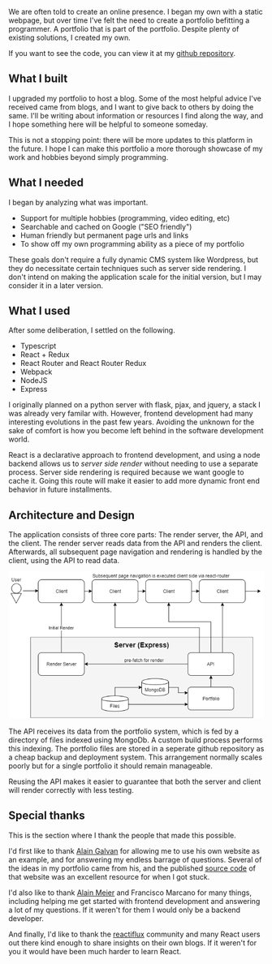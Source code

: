 We are often told to create an online presence. I began my own with a static webpage, but over time I've felt the need to create a portfolio befitting a programmer. A portfolio that is part of the portfolio. Despite plenty of existing solutions, I created my own.

If you want to see the code, you can view it at my [github repository](https://github.com/CarlosFdez/personalwebsite).


## What I built

I upgraded my portfolio to host a blog. Some of the most helpful advice I've received came from blogs, and I want to give back to others by doing the same. I'll be writing about information or resources I find along the way, and I hope something here will be helpful to someone someday.

This is not a stopping point: there will be more updates to this platform in the future. I hope I can make this portfolio a more thorough showcase of my work and hobbies beyond simply programming.


## What I needed

I began by analyzing what was important.
- Support for multiple hobbies (programming, video editing, etc)
- Searchable and cached on Google ("SEO friendly")
- Human friendly but permanent page urls and links
- To show off my own programming ability as a piece of my portfolio

These goals don't require a fully dynamic CMS system like Wordpress, but they do necessitate certain techniques such as server side rendering. I don't intend on making the application scale for the initial version, but I may consider it in a later version.


## What I used

After some deliberation, I settled on the following.
- Typescript
- React + Redux
- React Router and React Router Redux
- Webpack
- NodeJS
- Express

I originally planned on a python server with flask, pjax, and jquery, a stack I was already very familar with. However, frontend development had many interesting evolutions in the past few years. Avoiding the unknown for the sake of comfort is how you become left behind in the software development world.

React is a declarative approach to frontend development, and using a node backend allows us to *server side render* without needing to use a separate process. Server side rendering is required because we want google to cache it. Going this route will make it easier to add more dynamic front end behavior in future installments. 


## Architecture and Design

The application consists of three core parts: The render server, the API, and the client. The render server reads data from the API and renders the client. Afterwards, all subsequent page navigation and rendering is handled by the client, using the API to read data.

![Architecture Diagram](assets/architecture.png "Architecture Diagram")

The API receives its data from the portfolio system, which is fed by a directory of files indexed using MongoDb. A custom build process performs this indexing. The portfolio files are stored in a seperate github repository as a cheap backup and deployment system. This arrangement normally scales poorly but for a single portfolio it should remain manageable.

Reusing the API makes it easier to guarantee that both the server and client will render correctly with less testing. 


## Special thanks

This is the section where I thank the people that made this possible.

I'd first like to thank [Alain Galvan](https://alain.xyz/) for allowing me to use his own website as an example, and for answering my endless barrage of questions. Several of the ideas in my portfolio came from his, and the published [source code](https://github.com/alaingalvan/alain.xyz) of that website was an excellent resource for when I got stuck.

I'd also like to thank [Alain Meier](https://alainmeier.com/) and Francisco Marcano for many things, including helping me get started with frontend development and answering a lot of my questions. If it weren't for them I would only be a backend developer.

And finally, I'd like to thank the [reactiflux](https://www.reactiflux.com/) community and many React users out there kind enough to share insights on their own blogs. If it weren't for you it would have been much harder to learn React. 